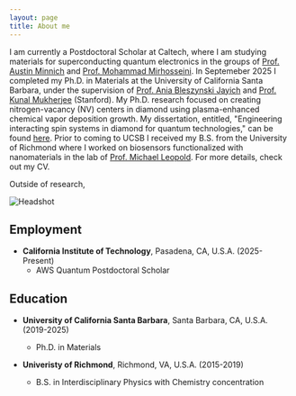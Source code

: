 ```yaml
---
layout: page
title: About me
---
```

I am currently a Postdoctoral Scholar at Caltech, where I am studying materials for superconducting quantum electronics in the groups of [Prof. Austin Minnich](https://www.minnich.caltech.edu) and [Prof. Mohammad Mirhosseini](https://qubit.caltech.edu). In Septemeber 2025 I completed my Ph.D. in Materials at the University of California Santa Barbara, under the supervision of [Prof. Ania Bleszynski Jayich](https://www.10-9lab.com) and [Prof. Kunal Mukherjee](https://crystal.stanford.edu) (Stanford). My Ph.D. research focused on creating nitrogen-vacancy (NV) centers in diamond using plasma-enhanced chemical vapor deposition growth. My dissertation, entitled, "Engineering interacting spin systems in diamond for quantum technologies," can be found [here](https://escholarship.org/uc/item/4dj7h688). Prior to coming to UCSB I received my B.S. from the University of Richmond where I worked on biosensors functionalized with nanomaterials in the lab of [Prof. Michael Leopold](https://chemistry.richmond.edu/faculty/mleopold/). For more details, check out my CV.

Outside of research,

![Headshot](/assets/img/Headshot.jpg)


## Employment
- **California Institute of Technology**, Pasadena, CA, U.S.A. (2025-Present)
    - AWS Quantum Postdoctoral Scholar

## Education
- **University of California Santa Barbara**, Santa Barbara, CA, U.S.A. (2019-2025)
    - Ph.D. in Materials
      
- **Univeristy of Richmond**, Richmond, VA, U.S.A. (2015-2019)
    - B.S. in Interdisciplinary Physics with Chemistry concentration
